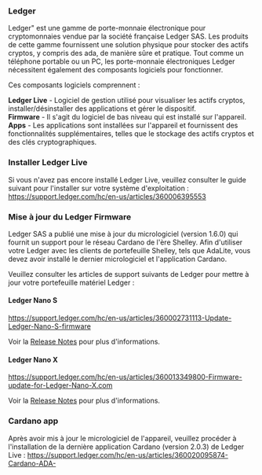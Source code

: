 ### Ledger ###

Ledger" est une gamme de porte-monnaie électronique pour cryptomonnaies vendue par la société française Ledger SAS.
Les produits de cette gamme fournissent une solution physique pour stocker des actifs cryptos, y compris des ada, de manière sûre et pratique.
Tout comme un téléphone portable ou un PC, les porte-monnaie électroniques Ledger nécessitent également des composants logiciels pour fonctionner.

Ces composants logiciels comprennent :  

**Ledger Live** - Logiciel de gestion utilisé pour visualiser les actifs cryptos, installer/désinstaller des applications et gérer le dispositif.  
**Firmware** - Il s'agit du logiciel de bas niveau qui est installé sur l'appareil.  
**Apps** - Les applications sont installées sur l'appareil et fournissent des fonctionnalités supplémentaires, telles que le stockage des actifs cryptos et des clés cryptographiques.  

### Installer Ledger Live ###

Si vous n'avez pas encore installé Ledger Live, veuillez consulter le guide suivant pour l'installer sur votre système d'exploitation :  
https://support.ledger.com/hc/en-us/articles/360006395553

### Mise à jour du Ledger Firmware ###

Ledger SAS a publié une mise à jour du micrologiciel (version 1.6.0) qui fournit un support pour le réseau Cardano de l'ère Shelley.
Afin d'utiliser votre Ledger avec les clients de portefeuille Shelley, tels que AdaLite, vous devez avoir installé le dernier micrologiciel et l'application Cardano.

Veuillez consulter les articles de support suivants de Ledger pour mettre à jour votre portefeuille matériel Ledger :

#### Ledger Nano S ####  
https://support.ledger.com/hc/en-us/articles/360002731113-Update-Ledger-Nano-S-firmware

Voir la [Release Notes](https://support.ledger.com/hc/en-us/articles/360010446000-Ledger-Nano-S-firmware-release-notes) pour plus d'informations.

#### Ledger Nano X ####  
https://support.ledger.com/hc/en-us/articles/360013349800-Firmware-update-for-Ledger-Nano-X.com

Voir la [Release Notes](https://support.ledger.com/hc/en-us/articles/360014980580) pour plus d'informations.

### Cardano app ###

Après avoir mis à jour le micrologiciel de l'appareil, veuillez procéder à l'installation de la dernière application Cardano (version 2.0.3) de Ledger Live :  https://support.ledger.com/hc/en-us/articles/360020095874-Cardano-ADA-
